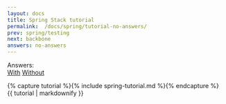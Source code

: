 ```yaml
---
layout: docs
title: Spring Stack tutorial
permalink:  /docs/spring/tutorial-no-answers/
prev: spring/testing
next: backbone
answers: no-answers
---
```


<div class="tutorial-version text-right">
    <label>Answers:</label>
    <div class="btn-group">
      <a href="/docs/spring/tutorial" class="btn btn-primary">With</a>
      <a href="/docs/spring/tutorial-no-answers" class="btn btn-primary active">Without</a>
    </div>
</div>

{% capture tutorial %}{% include spring-tutorial.md %}{% endcapture %}
{{ tutorial | markdownify }}
